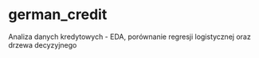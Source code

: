 # german_credit
Analiza danych kredytowych - EDA, porównanie regresji logistycznej oraz drzewa decyzyjnego
